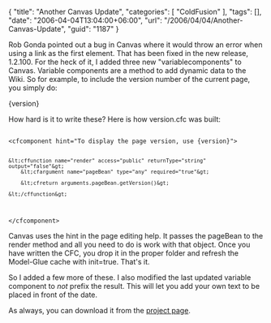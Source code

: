 {
	"title": "Another Canvas Update",
	"categories": [
		"ColdFusion"
	],
	"tags": [],
	"date": "2006-04-04T13:04:00+06:00",
	"url": "/2006/04/04/Another-Canvas-Update",
	"guid": "1187"
}

Rob Gonda pointed out a bug in Canvas where it would throw an error when using a link as the first element. That has been fixed in the new release, 1.2.100. For the heck of it, I added three new "variablecomponents" to Canvas. Variable components are a method to add dynamic data to the Wiki. So for example, to include the version number of the current page, you simply do:

{version}

How hard is it to write these? Here is how version.cfc was built:

<code>
&lt;cfcomponent hint="To display the page version, use {version}"&gt;

	&lt;cffunction name="render" access="public" returnType="string" output="false"&gt;
		&lt;cfargument name="pageBean" type="any" required="true"&gt;
		
		&lt;cfreturn arguments.pageBean.getVersion()&gt;
		
	&lt;/cffunction&gt;
	
&lt;/cfcomponent&gt;
</code>

Canvas uses the hint in the page editing help. It passes the pageBean to the render method and all you need to do is work with that object. Once you have written the CFC, you drop it in the proper folder and refresh the Model-Glue cache with init=true. That's it.

So I added a few more of these. I also modified the last updated variable component to <i>not</i> prefix the result. This will let you add your own text to be placed in front of the date.

As always, you can download it from the <a href="http://ray.camdenfamily.com/projects/canvas">project page</a>.